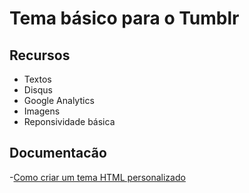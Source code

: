 # Tema básico para o Tumblr
## Recursos
- Textos
- Disqus
- Google Analytics
- Imagens
- Reponsividade básica

## Documentacão
-[Como criar um tema HTML personalizado](https://www.tumblr.com/docs/br/custom_themes)

